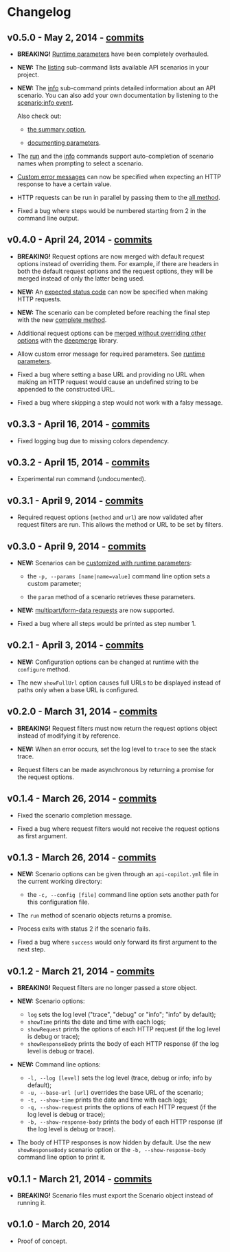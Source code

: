 # Changelog

## v0.5.0 - May 2, 2014 - [commits](https://github.com/lotaris/api-copilot/compare/0.4.0...0.5.0)

* **BREAKING!** [Runtime parameters](README.md#runtime-parameters) have been completely overhauled.

* **NEW:** The [listing](README.md#listing) sub-command lists available API scenarios in your project.

* **NEW:** The [info](README.md#info) sub-command prints detailed information about an API scenario.
  You can also add your own documentation by listening to the [scenario:info event](README.md#documenting).

  Also check out:
  
    * [the summary option](README.md#summary-option),

    * [documenting parameters](README.md#documenting-parameters).

* The [run](README.md#running) and the [info](README.md#info) commands support auto-completion of scenario names when prompting to select a scenario.

* [Custom error messages](README.md#request-expect-custom-message) can now be specified when expecting an HTTP response to have a certain value.

* HTTP requests can be run in parallel by passing them to the [all method](README.md#request-parallel).

* Fixed a bug where steps would be numbered starting from 2 in the command line output.

## v0.4.0 - April 24, 2014 - [commits](https://github.com/lotaris/api-copilot/compare/0.3.3...0.4.0)

* **BREAKING!** Request options are now merged with default request options instead of overriding them.
  For example, if there are headers in both the default request options and the request options, they will be
  merged instead of only the latter being used.

* **NEW:** An [expected status code](README.md#request-expect) can now be specified when making HTTP requests.

* **NEW:** The scenario can be completed before reaching the final step with the new [complete method](README.md#scenario-complete).

* Additional request options can be [merged without overriding other options](README.md#defaultRequestOptions-merge) with the [deepmerge](https://github.com/nrf110/deepmerge) library.

* Allow custom error message for required parameters. See [runtime parameters](README.md#runtime-parameters).

* Fixed a bug where setting a base URL and providing no URL when making an HTTP request would cause an undefined string to be appended to the constructed URL.

* Fixed a bug where skipping a step would not work with a falsy message.

## v0.3.3 - April 16, 2014 - [commits](https://github.com/lotaris/api-copilot/compare/0.3.2...0.3.3)

* Fixed logging bug due to missing colors dependency.

## v0.3.2 - April 15, 2014 - [commits](https://github.com/lotaris/api-copilot/compare/0.3.1...0.3.2)

* Experimental run command (undocumented).

## v0.3.1 - April 9, 2014 - [commits](https://github.com/lotaris/api-copilot/compare/0.3.0...0.3.1)

* Required request options (`method` and `url`) are now validated after request filters are run.
  This allows the method or URL to be set by filters.

## v0.3.0 - April 9, 2014 - [commits](https://github.com/lotaris/api-copilot/compare/0.2.1...0.3.0)

* **NEW:** Scenarios can be [customized with runtime parameters](README.md#runtime-parameters):

  * the `-p, --params [name|name=value]` command line option sets a custom parameter;

  * the `param` method of a scenario retrieves these parameters.

* **NEW:** [multipart/form-data requests](README.md#multipart-form-data) are now supported.

* Fixed a bug where all steps would be printed as step number 1.

## v0.2.1 - April 3, 2014 - [commits](https://github.com/lotaris/api-copilot/compare/0.2.0...0.2.1)

* **NEW:** Configuration options can be changed at runtime with the `configure` method.

* The new `showFullUrl` option causes full URLs to be displayed instead of paths only when a base URL is configured.

## v0.2.0 - March 31, 2014 - [commits](https://github.com/lotaris/api-copilot/compare/0.1.4...0.2.0)

* **BREAKING!** Request filters must now return the request options object instead of modifying it by reference.

* **NEW:** When an error occurs, set the log level to `trace` to see the stack trace.

* Request filters can be made asynchronous by returning a promise for the request options.

## v0.1.4 - March 26, 2014 - [commits](https://github.com/lotaris/api-copilot/compare/0.1.3...0.1.4)

* Fixed the scenario completion message.

* Fixed a bug where request filters would not receive the request options as first argument.

## v0.1.3 - March 26, 2014 - [commits](https://github.com/lotaris/api-copilot/compare/0.1.2...0.1.3)

* **NEW:** Scenario options can be given through an `api-copilot.yml` file in the current working directory:

  * the `-c, --config [file]` command line option sets another path for this configuration file.

* The `run` method of scenario objects returns a promise.

* Process exits with status 2 if the scenario fails.

* Fixed a bug where `success` would only forward its first argument to the next step.

## v0.1.2 - March 21, 2014 - [commits](https://github.com/lotaris/api-copilot/compare/0.1.1...0.1.2)

* **BREAKING!** Request filters are no longer passed a store object.

* **NEW:** Scenario options:

  * `log` sets the log level ("trace", "debug" or "info"; "info" by default);
  * `showTime` prints the date and time with each logs;
  * `showRequest` prints the options of each HTTP request (if the log level is debug or trace);
  * `showResponseBody` prints the body of each HTTP response (if the log level is debug or trace).

* **NEW:** Command line options:

  * `-l, --log [level]` sets the log level (trace, debug or info; info by default);
  * `-u, --base-url [url]` overrides the base URL of the scenario;
  * `-t, --show-time` prints the date and time with each logs;
  * `-q, --show-request` prints the options of each HTTP request (if the log level is debug or trace);
  * `-b, --show-response-body` prints the body of each HTTP response (if the log level is debug or trace).

* The body of HTTP responses is now hidden by default. Use the new `showResponseBody` scenario option or the `-b, --show-response-body` command line option to print it.

## v0.1.1 - March 21, 2014 - [commits](https://github.com/lotaris/api-copilot/compare/0.1.0...0.1.1)

* **BREAKING!** Scenario files must export the Scenario object instead of running it.

## v0.1.0 - March 20, 2014

* Proof of concept.
